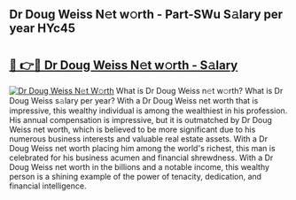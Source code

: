 ## Dr Doug Weiss N𝚎t w𝚘rth - Part-SWu S𝚊lary per year HYc45

# <h2><a href="http://gc47q3.nevu.top/?p=Dr+Doug+Weiss">🔗 👉🔴 Dr Doug Weiss N𝚎t w𝚘rth - S𝚊lary</a></h2>

[![Dr Doug Weiss N𝚎t W𝚘rth](https://i.imgur.com/Oavwk0R.jpeg)](http://gc47q3.nevu.top/?p=Dr+Doug+Weiss)
What is Dr Doug Weiss n𝚎t w𝚘rth? What is Dr Doug Weiss s𝚊lary per year?
With a Dr Doug Weiss net worth that is impressive, this wealthy individual is among the wealthiest in his profession. His annual compensation is impressive, but it is outmatched by Dr Doug Weiss net worth, which is believed to be more significant due to his numerous business interests and valuable real estate assets. With a Dr Doug Weiss net worth placing him among the world's richest, this man is celebrated for his business acumen and financial shrewdness. With a Dr Doug Weiss net worth in the billions and a notable income, this wealthy person is a shining example of the power of tenacity, dedication, and financial intelligence.
